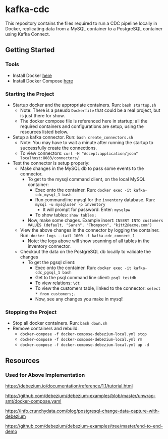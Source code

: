 # kafka-cdc

This repository contains the files required to run a CDC pipeline locally in Docker, replicating data from a MySQL container to a PostgreSQL container using Kafka Connect.

## Getting Started

### Tools
- Install Docker [here](https://docs.docker.com/engine/install/)
- Install Docker Compose [here](https://docs.docker.com/compose/install/)

### Starting the Project

- Startup docker and the appropriate containers. Run: `bash startup.sh`
    - Note: There is a pseudo `Dockerfile` that could be a real project, but is just there for show.
    - The docker compose file is referenced here in startup; all the required containers and configurations are setup, using the resources listed below.
- Setup a kafka connector. Run: `bash create_connectors.sh`
    - Note: You may have to wait a minute after running the startup to successfully create the connections.
    - To view connectors: `curl -H "Accept:application/json" localhost:8083/connectors/`
- Test the connector is setup properly:
    - Make changes in the MySQL db to pass some events to the connector.
        - To get to the mysql command client, on the local MySQL container:
            - Exec onto the container. Run: `docker exec -it kafka-cdc_mysql_1 bash`
            - Run commandline mysql for the `inventory` database. Run: `mysql -u mysqluser -p inventory`
                - It will prompt for password. Enter: `mysqlpw`
            - To show tables: `show tables;`
        - Now, make some chages. Example insert: `INSERT INTO customers VALUES (default, "Sarah", "Thompson", "kitt2@acme.com")`
    - View the above changes in the connector by logging the container. Run: `docker logs --tail 1000 -f kafka-cdc_connect_1`
        - Note: the logs above will show scanning of all tables in the inventory connector.
    - Checkout the data on the PostgreSQL db locally to validate the changes
        - To get the pgsql client:
            - Exec onto the container. Run: `docker exec -it kafka-cdc_pgsql_1 bash`
            - Get to the psql command line client: `psql testdb`
            - To view relations: `\dt`
            - To view the customers table, linked to the connector: `select * from customers;`.
            - Now, see any changes you make in mysql!

### Stopping the Project

- Stop all docker containers. Run: `bash down.sh`
- Remove containers and rebuild: 
    - `docker-compose -f docker-compose-debezium-local.yml stop`
    - `docker-compose -f docker-compose-debezium-local.yml rm`
    - `docker-compose -f docker-compose-debezium-local.yml up -d`

## Resources

### Used for Above Implementation

https://debezium.io/documentation/reference/1.1/tutorial.html

https://github.com/debezium/debezium-examples/blob/master/unwrap-smt/docker-compose.yaml

https://info.crunchydata.com/blog/postgresql-change-data-capture-with-debezium

https://github.com/debezium/debezium-examples/tree/master/end-to-end-demo
